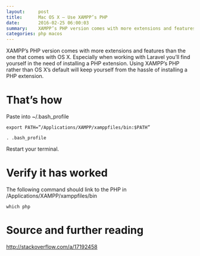 ```yaml
---
layout:     post
title:      Mac OS X — Use XAMPP’s PHP
date:       2016-02-25 06:00:03
summary:    XAMPP’s PHP version comes with more extensions and features than the one that comes with OS X. Especially when working with Laravel you’ll find yourself in the need of installing a PHP extension. Using XAMPP’s PHP rather than OS X’s default will keep yourself from the hassle of installing a PHP extension.
categories: php macos
---
```


XAMPP’s PHP version comes with more extensions and features than the one that comes with OS X. Especially when working with Laravel you’ll find yourself in the need of installing a PHP extension. Using XAMPP’s PHP rather than OS X’s default will keep yourself from the hassle of installing a PHP extension.

# That’s how

Paste into ~/.bash_profile

```
export PATH=”/Applications/XAMPP/xamppfiles/bin:$PATH”
```
```
. .bash_profile
```
Restart your terminal.

# Verify it has worked

The following command should link to the PHP in /Applications/XAMPP/xamppfiles/bin

```
which php
```

# Source and further reading
http://stackoverflow.com/a/17192458
